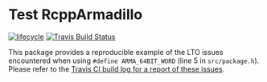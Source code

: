 # Test RcppArmadillo

[![lifecycle](https://img.shields.io/badge/Lifecycle-experimental-orange.svg)](https://www.tidyverse.org/lifecycle/#orange)
[![Travis Build Status](https://img.shields.io/travis/jeffreyhanson/armatest/master.svg?label=Status)](https://travis-ci.org/jeffreyhanson/armatest)

This package provides a reproducible example of the LTO issues encountered when using `#define ARMA_64BIT_WORD` (line 5 in `src/package.h`). Please refer to the [Travis CI build log for a report of these issues](https://travis-ci.org/github/jeffreyhanson/armatest).
